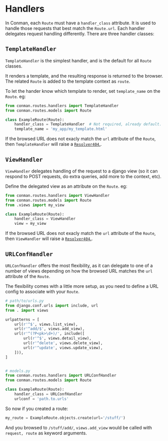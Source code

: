 # Handlers

In Conman, each `Route` must have a `handler_class` attribute. It is used to
handle those requests that best match the `Route.url`. Each handler delegates
request handling differently. There are three handler classes:

## `TemplateHandler`

`TemplateHandler` is the simplest handler, and is the default for all `Route`
classes.

It renders a template, and the resulting response is returned to the browser.
The related `Route` is added to the template context as `route`.

To let the hander know which template to render, set `template_name` on the
`Route`. eg:

```python
from conman.routes.handlers import TemplateHandler
from conman.routes.models import Route

class ExampleRoute(Route):
    handler_class = TemplateHandler  # Not required, already default.
    template_name = 'my_app/my_template.html'
```

If the browsed URL does not exacly match the `url` attribute of the `Route`,
then `TemplateHandler` will raise a [`Resolver404`.][django-resolver404].

## `ViewHandler`

`ViewHandler` delegates handling of the request to a django view (so it can
respond to POST requests, do extra queries, add more to the context, etc).

Define the delegated view as an attribute on the `Route`. eg:

```python
from conman.routes.handlers import ViewHandler
from conman.routes.models import Route
from .views import my_view

class ExampleRoute(Route):
    handler_class = ViewHandler
    view = my_view
```

If the browsed URL does not exacly match the `url` attribute of the `Route`,
then `ViewHandler` will raise a [`Resolver404`.][django-resolver404].

## `URLConfHandler`

`URLConfHandler` offers the most flexibility, as it can delegate to one of a
number of views depending on how the browsed URL matches the `url` attribute of
the `Route`.

The flexibility comes with a little more setup, as you need to define a URL
config to associate with your `Route`.

```python
# path/to/urls.py
from django.conf.urls import include, url
from . import views

urlpatterns = [
    url(r'^$', views.list_view),
    url(r'^add/$', views.add_view),
    url(r'^(?P<pk>\d+)/', include([
        url(r'^$', views.detail_view),
        url(r'^delete', views.delete_view),
        url(r'^update', views.update_view),
    ])),
]


# models.py
from conman.routes.handlers import URLConfHandler
from conman.routes.models import Route

class ExampleRoute(Route):
    handler_class = URLConfHandler
    urlconf = 'path.to.urls'
```

So now if you created a route:

```python
my_route = ExampleRoute.objects.create(url='/stuff/')
```

And you browsed to `/stuff/add/`, `views.add_view` would be called with
`request, route` as keyword arguments.


[django-resolver404]: https://docs.djangoproject.com/en/stable/ref/exceptions/#resolver404
